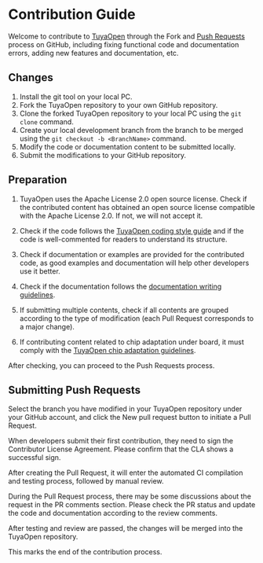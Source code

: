 # Contribution Guide

Welcome to contribute to [TuyaOpen](https://github.com/tuya/TuyaOpen) through the Fork and [Push Requests](https://docs.github.com/zh_CN/pull-requests/collaborating-with-pull-requests/proposing-changes-to-your-work-with-pull-requests/about-pull-requests) process on GitHub, including fixing functional code and documentation errors, adding new features and documentation, etc.

## Changes
1. Install the git tool on your local PC.
2. Fork the TuyaOpen repository to your own GitHub repository.
3. Clone the forked TuyaOpen repository to your local PC using the `git clone` command.
4. Create your local development branch from the branch to be merged using the `git checkout -b <BranchName>` command.
5. Modify the code or documentation content to be submitted locally.
6. Submit the modifications to your GitHub repository.

## Preparation
1. TuyaOpen uses the Apache License 2.0 open source license. Check if the contributed content has obtained an open source license compatible with the Apache License 2.0. If not, we will not accept it.
2. Check if the code follows the [TuyaOpen coding style guide](./code_style_guide.md) and if the code is well-commented for readers to understand its structure.
3. Check if documentation or examples are provided for the contributed code, as good examples and documentation will help other developers use it better.
4. Check if the documentation follows the [documentation writing guidelines]().

5. If submitting multiple contents, check if all contents are grouped according to the type of modification (each Pull Request corresponds to a major change).

6. If contributing content related to chip adaptation under board, it must comply with the [TuyaOpen chip adaptation guidelines]().

After checking, you can proceed to the Push Requests process.

## Submitting Push Requests
Select the branch you have modified in your TuyaOpen repository under your GitHub account, and click the New pull request button to initiate a Pull Request.

When developers submit their first contribution, they need to sign the Contributor License Agreement. Please confirm that the CLA shows a successful sign.

After creating the Pull Request, it will enter the automated CI compilation and testing process, followed by manual review.

During the Pull Request process, there may be some discussions about the request in the PR comments section. Please check the PR status and update the code and documentation according to the review comments.

After testing and review are passed, the changes will be merged into the TuyaOpen repository.

This marks the end of the contribution process.